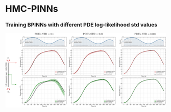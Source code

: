 # HMC-PINNs

### Training BPINNs with different PDE log-likelihood std values
<img src="assets/Effect of PDE std.svg" width="600">
